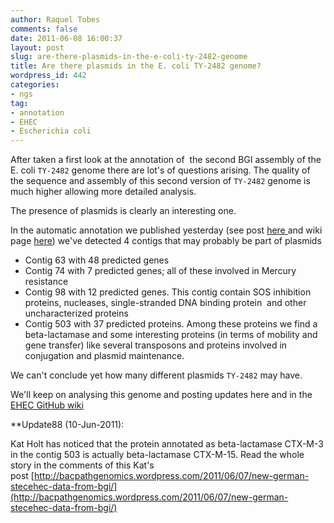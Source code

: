```yaml
---
author: Raquel Tobes
comments: false
date: 2011-06-08 16:00:37
layout: post
slug: are-there-plasmids-in-the-e-coli-ty-2482-genome
title: Are there plasmids in the E. coli TY-2482 genome?
wordpress_id: 442
categories:
- ngs
tag:
- annotation
- EHEC
- Escherichia coli
---
```


After taken a first look at the annotation of  the second BGI assembly of the E. coli `TY-2482` genome there are lot's of questions arising. The quality of the sequence and assembly of this second version of `TY-2482` genome is much higher allowing more detailed analysis.

The presence of plasmids is clearly an interesting one.

In the automatic annotation we published yesterday (see post [here ](http://blog.ohnosequences.com/2011/06/automatic-annotation-of-the-second-bgi-assembly-of-e-coli-ty-2482-genome/http://blog.ohnosequences.com/2011/06/automatic-annotation-of-the-second-bgi-assembly-of-e-coli-ty-2482-genome/)and wiki page [here](https://github.com/ehec-outbreak-crowdsourced/BGI-data-analysis/wiki/Era7-annotation-of-bgi-v2-assembly-of-e.-coli-ty-2482)) we've detected 4 contigs that may probably be part of plasmids

* Contig 63 with 48 predicted genes
* Contig 74 with 7 predicted genes; all of these involved in Mercury resistance
* Contig 98 with 12 predicted genes. This contig contain SOS inhibition proteins, nucleases, single-stranded DNA binding protein  and other uncharacterized proteins
* Contig 503 with 37 predicted proteins. Among these proteins we find a beta-lactamase and some interesting proteins (in terms of mobility and gene transfer) like several transposons and proteins involved in conjugation and plasmid maintenance.

We can't conclude yet how many different plasmids `TY-2482` may have.

We'll keep on analysing this genome and posting updates here and in the [EHEC GitHub wiki](https://github.com/ehec-outbreak-crowdsourced/BGI-data-analysis/wiki)

**Update88 (10-Jun-2011):

Kat Holt has noticed that the protein annotated as beta-lactamase CTX-M-3 in the contig 503 is actually beta-lactamase CTX-M-15. Read the whole story in the comments of this Kat's post [http://bacpathgenomics.wordpress.com/2011/06/07/new-german-stecehec-data-from-bgi/](http://bacpathgenomics.wordpress.com/2011/06/07/new-german-stecehec-data-from-bgi/)
